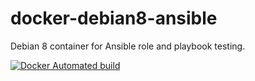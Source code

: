 # docker-debian8-ansible
Debian 8 container for Ansible role and playbook testing.

[![Docker Automated build](https://img.shields.io/docker/automated/aksum/docker-debian8-ansible.svg?maxAge=2592000)](https://hub.docker.com/r/aksum/docker-debian8-ansible/)
